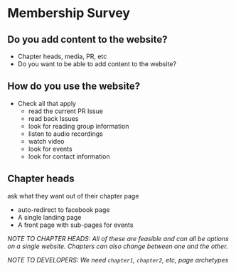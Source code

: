 # Membership Survey

## Do you add content to the website?
- Chapter heads, media, PR, etc
- Do you want to be able to add content to the website?

## How do you use the website?
- Check all that apply
  - read the current PR Issue
  - read back Issues
  - look for reading group information
  - listen to audio recordings
  - watch video
  - look for events
  - look for contact information

## Chapter heads

ask what they want out of their chapter page
  - auto-redirect to facebook page
  - A single landing page
  - A front page with sub-pages for events

_NOTE TO CHAPTER HEADS: All of these are feasible and can all be options on a single website. Chapters can also change between one and the other._

_NOTE TO DEVELOPERS: We need `chapter1`, `chapter2`, etc, page archetypes_
